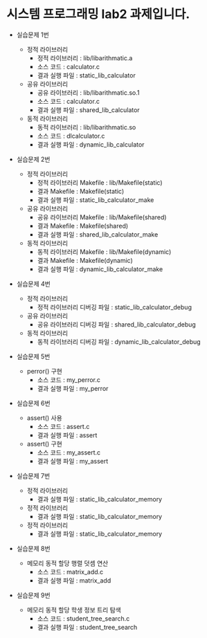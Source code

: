 시스템 프로그래밍 lab2 과제입니다.
=============
* 실습문제 1번
    * 정적 라이브러리
        * 정적 라이브러리 : lib/libarithmatic.a
        * 소스 코드 : calculator.c
        * 결과 실행 파일 : static_lib_calculator
    * 공유 라이브러리
        * 공유 라이브러리 : lib/libarithmatic.so.1
        * 소스 코드 : calculator.c
        * 결과 실행 파일 : shared_lib_calculator
    * 동적 라이브러리
        * 동적 라이브러리 : lib/libarithmatic.so
        * 소스 코드 : dlcalculator.c
        * 결과 실행 파일 : dynamic_lib_calculator
        
* 실습문제 2번
    * 정적 라이브러리
        * 정적 라이브러리 Makefile : lib/Makefile(static)
        * 결과 Makefile : Makefile(static)
        * 결과 실행 파일 : static_lib_calculator_make
    * 공유 라이브러리
        * 공유 라이브러리 Makefile : lib/Makefile(shared)
        * 결과 Makefile : Makefile(shared)
        * 결과 실행 파일 : shared_lib_calculator_make
    * 동적 라이브러리
        * 동적 라이브러리 Makefile : lib/Makefile(dynamic)
        * 결과 Makefile : Makefile(dynamic)
        * 결과 실행 파일 : dynamic_lib_calculator_make
* 실습문제 4번
    * 정적 라이브러리
        * 정적 라이브러리 디버깅 파일 : static_lib_calculator_debug
    * 공유 라이브러리
        * 공유 라이브러리 디버깅 파일 : shared_lib_calculator_debug
    * 동적 라이브러리
        * 동적 라이브러리 디버깅 파일 : dynamic_lib_calculator_debug
* 실습문제 5번
    * perror() 구현
        * 소스 코드 : my_perror.c
        * 결과 실행 파일 : my_perror
* 실습문제 6번
    * assert() 사용
        * 소스 코드 : assert.c
        * 결과 실행 파일 : assert
    * assert() 구현
        * 소스 코드 : my_assert.c
        * 결과 실행 파일 : my_assert
* 실습문제 7번
    * 정적 라이브러리
        * 결과 실행 파일 : static_lib_calculator_memory
    * 정적 라이브러리
        * 결과 실행 파일 : static_lib_calculator_memory
    * 정적 라이브러리
        * 결과 실행 파일 : static_lib_calculator_memory
* 실습문제 8번
    * 메모리 동적 할당 행렬 덧셈 연산
        * 소스 코드 : matrix_add.c
        * 결과 실행 파일 : matrix_add
* 실습문제 9번
    * 메모리 동적 할당 학생 정보 트리 탐색
        * 소스 코드 : student_tree_search.c
        * 결과 실행 파일 : student_tree_search
        
